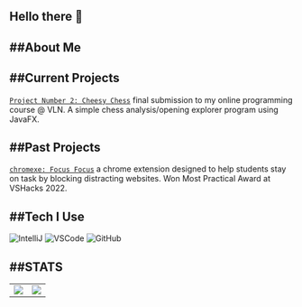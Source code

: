 Hello there 👋
---
> 

##About Me
---


##Current Projects
---
[`Project Number 2: Cheesy Chess`](https://github.com/bella7898/bella-programming11-hand-in/tree/main/FriendsBookPart2/src/main/java/com/example/friendsbookpart2) final submission to my online programming course @ VLN. A simple chess analysis/opening explorer program using JavaFX.

##Past Projects
---

[`chromexe: Focus Focus`](https://github.com/bella7898/chromexe) a chrome extension designed to help students stay on task by blocking distracting websites. Won Most Practical Award at VSHacks 2022.

##Tech I Use
---
![IntelliJ](https://img.shields.io/badge/IntelliJ-2021.3.1-red?style=for-the-badge&logo=IntelliJ%20IDEA)
![VSCode](https://img.shields.io/badge/VSCode-1.70-blue?style=for-the-badge&logo=visualstudiocode)
![GitHub](https://img.shields.io/static/v1?label=GitHub&message=bella7898&color=181717&style=for-the-badge&logo=github)

##STATS
---
<table>
  <tr>
    <td align="center" style="padding=0;width=50%;">
      <img align="center" style="padding=0;" src="https://github-readme-stats.vercel.app/api/?username=bella7898&show_icons=true&title_color=3498DB&text_color=909090&bg_color=00000000&hide_border=true&icon_color=206694&count_private=true" />
    </td>
    <td align="center" style="padding=0;width=50%;">
      <img align="center" style="padding=0;" src="https://github-readme-stats.vercel.app/api/top-langs/?username=bella7898&layout=compact&show_icons=true&title_color=3498DB&text_color=909090&bg_color=00000000&hide_border=true&icon_color=206694&langs_count=8&hide=c%2B%2B,c,makefile,freemarker,assembly,pawn,roff&count_private=true" />
    </td>
  </tr>
</table>

